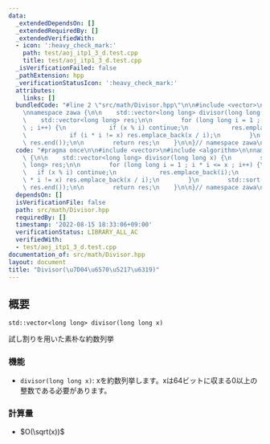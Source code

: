 ```yaml
---
data:
  _extendedDependsOn: []
  _extendedRequiredBy: []
  _extendedVerifiedWith:
  - icon: ':heavy_check_mark:'
    path: test/aoj_itp1_3_d.test.cpp
    title: test/aoj_itp1_3_d.test.cpp
  _isVerificationFailed: false
  _pathExtension: hpp
  _verificationStatusIcon: ':heavy_check_mark:'
  attributes:
    links: []
  bundledCode: "#line 2 \"src/math/Divisor.hpp\"\n\n#include <vector>\n#include <algorithm>\n\
    \nnamespace zawa {\n\n    std::vector<long long> divisor(long long x) {\n    \
    \    std::vector<long long> res;\n\n        for (long long i = 1 ; i * i <= x\
    \ ; i++) {\n            if (x % i) continue;\n            res.emplace_back(i);\n\
    \            if (i * i != x) res.emplace_back(x / i);\n        }\n        std::sort(res.begin(),\
    \ res.end());\n\n        return res;\n    }\n\n}// namespace zawa\n"
  code: "#pragma once\n\n#include <vector>\n#include <algorithm>\n\nnamespace zawa\
    \ {\n\n    std::vector<long long> divisor(long long x) {\n        std::vector<long\
    \ long> res;\n\n        for (long long i = 1 ; i * i <= x ; i++) {\n         \
    \   if (x % i) continue;\n            res.emplace_back(i);\n            if (i\
    \ * i != x) res.emplace_back(x / i);\n        }\n        std::sort(res.begin(),\
    \ res.end());\n\n        return res;\n    }\n\n}// namespace zawa\n"
  dependsOn: []
  isVerificationFile: false
  path: src/math/Divisor.hpp
  requiredBy: []
  timestamp: '2022-08-15 18:33:06+09:00'
  verificationStatus: LIBRARY_ALL_AC
  verifiedWith:
  - test/aoj_itp1_3_d.test.cpp
documentation_of: src/math/Divisor.hpp
layout: document
title: "Divisor(\u7D04\u6570\u5217\u6319)"
---
```


## 概要
```
std::vector<long long> divisor(long long x)
```

試し割りを用いた素朴な約数列挙


### 機能
* `divisor(long long x)`: xを約数列挙します。xは64ビットに収まる0以上の整数である必要があります。


### 計算量
- $O(\sqrt(x))$ 
